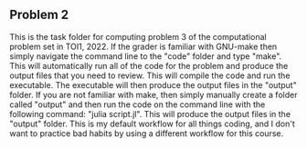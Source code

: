 ## Problem 2
This is the task folder for computing problem 3 of the computational problem set in TOI1, 2022.
If the grader is familiar with GNU-make then simply navigate the command line to the "code" folder and type "make".
This will automatically run all of the code for the problem and produce the output files that you need to review. 
This will compile the code and run the executable. The executable will then produce the output files in the "output" folder.
If you are not familiar with make, then simply manually create a folder called "output" and then run the code on the command line with the following command: "julia script.jl". 
This will produce the output files in the "output" folder.
This is my default workflow for all things coding, and I don't want to practice bad habits by using a different workflow for this course. 